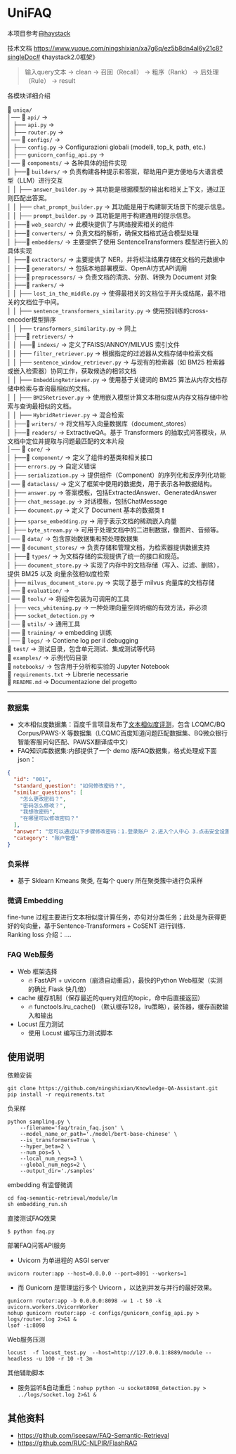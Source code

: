 # UniFAQ
本项目参考自[haystack](https://github.com/deepset-ai/haystack)

技术文档 https://www.yuque.com/ningshixian/xa7g6q/ez5b8dn4al6y21c8?singleDoc# 《haystack2.0框架》

> 输入query文本 -> clean -> 召回（Recall） -> 粗序（Rank） -> 后处理（Rule） -> result

各模块详细介绍

📂 `uniqa/`  <br>
│── 📂 `api/` → <br>
│    ├── `api.py` → <br>
│    ├── `router.py` → <br>
│── 📂 `configs/` → <br>
│    ├── `config.py` → Configurazioni globali (modelli, top_k, path, etc.)  <br>
│    ├── `gunicorn_config_api.py` → <br>
│── 📂 `compoments/` → 各种具体的组件实现 <br>
│    ├──📂 `builders/` → 负责构建各种提示和答案，帮助用户更方便地与大语言模型（LLM）进行交互 <br>
│    │    ├── `answer_builder.py` → 其功能是根据模型的输出和相关上下文，通过正则匹配出答案。<br>
│    │    ├── `chat_prompt_builder.py` → 其功能是用于构建聊天场景下的提示信息。<br>
│    │    ├── `prompt_builder.py` → 其功能是用于构建通用的提示信息。<br>
│    ├──📂 `web_search/` → 此模块提供了与网络搜索相关的组件<br>
│    ├──📂 `converters/` → 负责文档的解析，确保文档格式适合模型处理<br>
│    ├──📂 `embedders/` → 主要提供了使用 SentenceTransformers 模型进行嵌入的具体实现<br>
│    ├──📂 `extractors/` → 主要提供了 NER，并将标注结果存储在文档的元数据中<br>
│    ├──📂 `generators/` → 包括本地部署模型、OpenAI方式API调用<br>
│    ├──📂 `preprocessors/` → 负责文档的清洗、分割、转换为 Document 对象<br>
│    ├──📂 `rankers/` → <br>
│    │    ├── `lost_in_the_middle.py` → 使得最相关的文档位于开头或结尾，最不相关的文档位于中间。<br>
│    │    ├── `sentence_transformers_similarity.py` → 使用预训练的cross-encoder模型排序<br>
│    │    ├── `transformers_similarity.py` → 同上<br>
│    ├──📂 `retrievers/` → <br>
│    │    ├──📂 `indexs/` → 定义了FAISS/ANNOY/MILVUS 索引文件<br>
│    │    ├── `filter_retriever.py` → 根据指定的过滤器从文档存储中检索文档<br>
│    │    ├── `sentence_window_retriever.py` → 与现有的检索器（如 BM25 检索器或嵌入检索器）协同工作，获取候选的相邻文档<br>
│    │    ├── `EmbeddingRetriever.py` → 使用基于关键词的 BM25 算法从内存文档存储中检索与查询最相似的文档。<br>
│    │    ├── `BM25Retriever.py` → 使用嵌入模型计算文本相似度从内存文档存储中检索与查询最相似的文档。<br>
│    │    ├── `HybridRetriever.py` → 混合检索<br>
│    ├──📂 `writers/` → 将文档写入向量数据库（document_stores）<br>
│    ├──📂 `readers/` → ExtractiveQA。基于 Transformers 的抽取式问答模块，从文档中定位并提取与问题最匹配的文本片段<br>
│── 📂 `core/` → <br>
│    ├──📂 `component/` → 定义了组件的基类和相关接口<br>
│    ├── `errors.py` → 自定义错误<br>
│    ├── `serialization.py` → 提供组件（Component）的序列化和反序列化功能<br>
│── 📂 `dataclass/` → 定义了框架中使用的数据类，用于表示各种数据结构。<br>
│    ├── `answer.py` → 答案模板，包括ExtractedAnswer、GeneratedAnswer<br>
│    ├── `chat_message.py` → 对话模板，包括ChatMessage<br>
│    ├── `document.py` → 定义了 Document 基本的数据类 ❗️<br>
│    ├── `sparse_embedding.py` → 用于表示文档的稀疏嵌入向量<br>
│    ├── `byte_stream.py` → 可用于处理文档中的二进制数据，像图片、音频等。<br>
│── 📂 `data/` → 包含原始数据集和预处理数据集 <br>
│── 📂 `document_stores/` → 负责存储和管理文档，为检索器提供数据支持<br>
│    ├──📂 `types/` → 为文档存储的实现提供了统一的接口和规范。<br>
│    ├── `document_store.py` → 实现了内存中的文档存储（写入、过滤、删除），提供 BM25 以及 向量余弦相似度检索<br>
│    ├── `milvus_document_store.py` → 实现了基于 milvus 向量库的文档存储<br>
│── 📂 `evaluation/` → <br>
│── 📂 `tools/` → 将组件包装为可调用的工具<br>
│    ├── `vecs_whitening.py` → 一种处理向量空间坍缩的有效方法，非必须<br>
│    ├── `socket_detection.py` → <br>
│── 📂 `utils/` → 通用工具<br>
│── 📂 `training/` → embedding 训练<br>
│── 📂 `logs/` → Contiene log per il debugging  <br>
📂 `test/` → 测试目录，包含单元测试、集成测试等代码<br>
📂 `examples/` → 示例代码目录<br>
📂 `notebooks/` → 包含用于分析和实验的 Jupyter Notebook<br>
📄 `requirements.txt` → Librerie necessarie  <br>
📄 `README.md` → Documentazione del progetto  <br>

---

### 数据集

- 文本相似度数据集：百度千言项目发布了[文本相似度评测](https://aistudio.baidu.com/competition/detail/45/0/datasets)，包含 LCQMC/BQ Corpus/PAWS-X 等数据集（LCQMC百度知道问题匹配数据集、BQ微众银行智能客服问句匹配、PAWSX翻译成中文）
- FAQ知识库数据集:内部提供了一个 demo 版FAQ数据集，格式处理成下面json：

```json
{
  "id": "001",
  "standard_question": "如何修改密码？",
  "similar_questions": [
    "怎么更改密码？",
    "密码怎么修改？",
    "我想改密码",
    "在哪里可以修改密码？"
  ],
  "answer": "您可以通过以下步骤修改密码：1.登录账户 2.进入个人中心 3.点击安全设置 4.选择修改密码",
  "category": "账户管理"
}
```

### 负采样
- 基于 Sklearn Kmeans 聚类, 在每个 query 所在聚类簇中进行负采样

### 微调 Embedding
fine-tune 过程主要进行文本相似度计算任务，亦句对分类任务；此处是为获得更好的句向量，基于Sentence-Transformers + CoSENT 进行训练. <br>
Ranking loss 介绍：....

### FAQ Web服务

- Web 框架选择
    - 🔥 FastAPI + uvicorn（崩溃自动重启），最快的Python Web框架（实测的确比 Flask 快几倍）
- cache 缓存机制（保存最近的query对应的topic，命中后直接返回）
    - 🔥 functools.lru_cache() （默认缓存128，lru策略），装饰器，缓存函数输入和输出
- Locust 压力测试
    - 使用 Locust 编写压力测试脚本


## 使用说明

依赖安装
```
git clone https://github.com/ningshixian/Knowledge-QA-Assistant.git
pip install -r requirements.txt
```

负采样
```
python sampling.py \
	--filename='faq/train_faq.json' \
	--model_name_or_path='./model/bert-base-chinese' \
	--is_transformers=True \
	--hyper_beta=2 \
	--num_pos=5 \
	--local_num_negs=3 \
	--global_num_negs=2 \
	--output_dir='./samples'
```

embedding 有监督微调
```
cd faq-semantic-retrieval/module/lm
sh embedding_run.sh
```

直接测试FAQ效果
```
$ python faq.py
```

部署FAQ问答API服务
- Uvicorn 为单进程的 ASGI server
```
uvicorn router:app --host=0.0.0.0 --port=8091 --workers=1
```
- 而 Gunicorn 是管理运行多个 Uvicorn ，以达到并发与并行的最好效果。
```
gunicorn router:app -b 0.0.0.0:8098 -w 1 -t 50 -k uvicorn.workers.UvicornWorker
nohup gunicorn router:app -c configs/gunicorn_config_api.py > logs/router.log 2>&1 &
lsof -i:8098
```

Web服务压测
```
locust  -f locust_test.py  --host=http://127.0.0.1:8889/module --headless -u 100 -r 10 -t 3m
```

其他辅助脚本
- 服务监听&自动重启：`nohup python -u socket8098_detection.py > ../logs/socket.log 2>&1 &`
<!-- - 定时知识拉取：`nohup python -u crontab_data.py > ../logs/crontab.log 2>&1 &`
- 实时知识更新：`nohup python -u crontab_update_faq_know.py > ../logs/crontab_update_faq_know.log 2>&1 &`
- 问题预警追踪：`nohup python -u match_warning.py > ../logs/match_warning.log 2>&1 &`
- 七鱼一触即达kafka消息监听: `nohup python -u consumer_qy.py > ../logs/consumer.log 2>&1 &` -->


## 其他资料
- https://github.com/iseesaw/FAQ-Semantic-Retrieval
- https://github.com/RUC-NLPIR/FlashRAG

